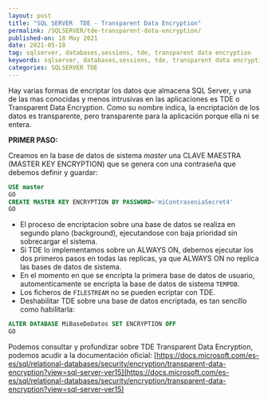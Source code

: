 ```yaml
---
layout: post
title: "SQL SERVER  TDE - Transparent Data Encryption"
permalink: /SQLSERVER/tde-transparent-data-encryption/
published-on: 18 May 2021
date: 2021-05-18
tag: sqlserver, databases,sessions, tde, transparent data encryption
keywords: sqlserver, databases,sessions, tde, transparent data encryption 
categories: SQLSERVER TDE
---
```


Hay varias formas de encriptar los datos que almacena SQL Server, y una de las mas conocidas y menos intrusivas en las aplicaciones es TDE o Transparent Data Encryption. Como su nombre indica, la encriptación de los datos es transparente, pero transparente para la aplicación porque ella ni se entera. 

**PRIMER PASO:**

Creamos en la base de datos de sistema *master* una CLAVE MAESTRA (MASTER KEY ENCRYPTION) que se genera con una contraseña que debemos definir y guardar:
```sql
USE master
GO
CREATE MASTER KEY ENCRYPTION BY PASSWORD='miContraseniaSecret4'
GO
```

- El proceso de encriptacion sobre una base de datos se realiza en segundo plano (background), ejecutandose con baja prioridad sin sobrecargar el sistema.
- Si TDE lo implementamos sobre un ALWAYS ON, debemos ejecutar los dos primeros pasos en todas las replicas, ya que ALWAYS ON no replica las bases de datos de sistema.
- En el momento en que se encripta la primera base de datos de usuario, automenticamente se encripta la base de datos de sistema `TEMPDB`.
- Los ficheros de `FILESTREAM` no se pueden ecriptar con TDE.
- Deshabilitar TDE sobre una base de datos encriptada, es tan sencillo como habilitarla:
```sql
ALTER DATABASE MiBaseDeDatos SET ENCRYPTION OFF
GO
```



Podemos consultar y profundizar sobre TDE Transparent Data Encryption, podemos acudir a la documentación oficial:
[https://docs.microsoft.com/es-es/sql/relational-databases/security/encryption/transparent-data-encryption?view=sql-server-ver15](https://docs.microsoft.com/es-es/sql/relational-databases/security/encryption/transparent-data-encryption?view=sql-server-ver15)
